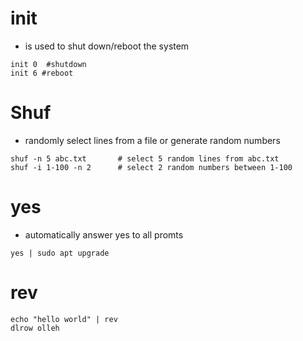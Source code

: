 # init 
- is used to shut down/reboot the system
```
init 0  #shutdown
init 6 #reboot
```
# Shuf
- randomly select lines from a file or generate random numbers
```
shuf -n 5 abc.txt       # select 5 random lines from abc.txt
shuf -i 1-100 -n 2      # select 2 random numbers between 1-100
```
# yes
- automatically answer yes to all promts
```
yes | sudo apt upgrade
```
# rev
```
echo "hello world" | rev
dlrow olleh
```
